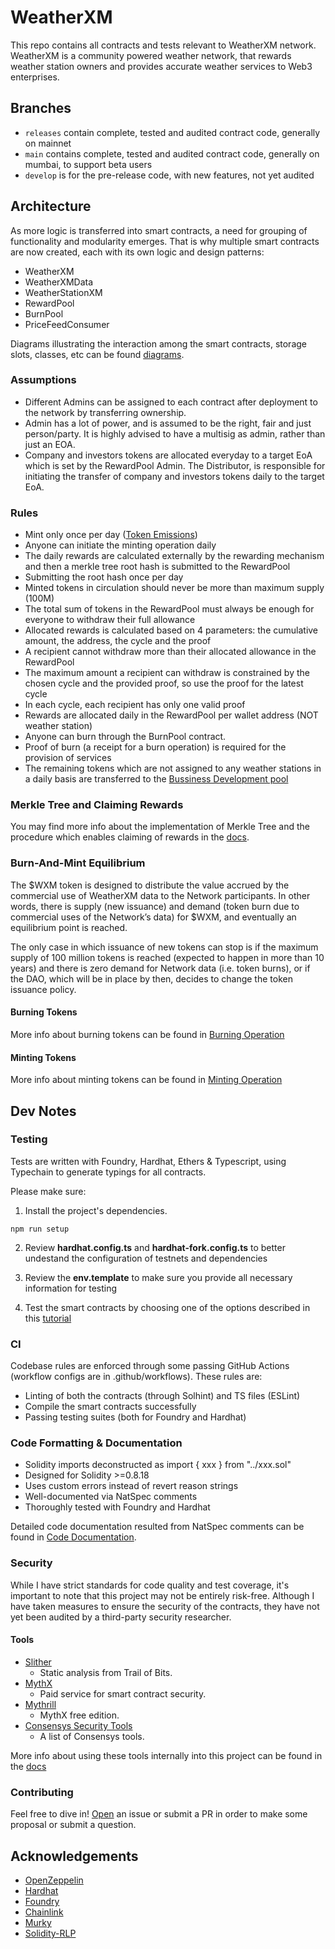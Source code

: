 # WeatherXM

This repo contains all contracts and tests relevant to WeatherXM network. WeatherXM is a community powered weather network, that rewards weather station owners and provides accurate weather services to Web3 enterprises.

## Branches
- `releases` contain complete, tested and audited contract code, generally on mainnet
- `main` contains complete, tested and audited contract code, generally on mumbai, to support beta users
- `develop` is for the pre-release code, with new features, not yet audited

## Architecture

As more logic is transferred into smart contracts, a need for grouping of functionality and modularity emerges. That is why multiple smart contracts are now created, each with its own logic and design patterns:

- WeatherXM
- WeatherXMData
- WeatherStationXM
- RewardPool
- BurnPool
- PriceFeedConsumer

Diagrams illustrating the interaction among the smart contracts, storage slots, classes, etc can be found [diagrams](./docs/diagrams).

### Assumptions

- Different Admins can be assigned to each contract after deployment to the network by transferring ownership.
- Admin has a lot of power, and is assumed to be the right, fair and just person/party. It is highly advised to have a multisig as admin, rather than just an EOA.
- Company and investors tokens are allocated everyday to a target EoA which is set by the RewardPool Admin. The Distributor, is responsible for initiating the transfer of company and investors tokens daily to the target EoA.

### Rules

- Mint only once per day ([Token Emissions](./docs/emissions.md))
- Anyone can initiate the minting operation daily
- The daily rewards are calculated externally by the rewarding mechanism and then a merkle tree root hash is submitted to the RewardPool
- Submitting the root hash once per day
- Minted tokens in circulation should never be more than maximum supply (100M)
- The total sum of tokens in the RewardPool must always be enough for everyone to withdraw their full allowance
- Allocated rewards is calculated based on 4 parameters: the cumulative amount, the address, the cycle and the proof
- A recipient cannot withdraw more than their allocated allowance in the RewardPool
- The maximum amount a recipient can withdraw is constrained by the chosen cycle and the provided proof, so use the proof for the latest cycle
- In each cycle, each recipient has only one valid proof
- Rewards are allocated daily in the RewardPool per wallet address (NOT weather station)
- Anyone can burn through the BurnPool contract.
- Proof of burn (a receipt for a burn operation) is required for the provision of services
- The remaining tokens which are not assigned to any weather stations in a daily basis are transferred to the [Bussiness Development pool](./docs/pools.md)

### Merkle Tree and Claiming Rewards

You may find more info about the implementation of Merkle Tree and the procedure which enables claiming of rewards in the [docs](./docs/merkle_tree.md).

### Burn-And-Mint Equilibrium

The $WXM token is designed to distribute the value accrued by the commercial use of WeatherXM data to the Network participants. In other words, there is supply (new issuance) and demand (token burn due to commercial uses of the Network’s data) for $WXM, and eventually an equilibrium point is reached.

The only case in which issuance of new tokens can stop is if the maximum supply of 100 million tokens is reached (expected to happen in more than 10 years) and there is zero demand for Network data (i.e. token burns), or if the DAO, which will be in place by then, decides to change the token issuance policy.

#### Burning Tokens

More info about burning tokens can be found in [Burning Operation](./docs/burning.md)

#### Minting Tokens

More info about minting tokens can be found in [Minting Operation](./docs/minting.md)


## Dev Notes

### Testing

Tests are written with Foundry, Hardhat, Ethers & Typescript, using Typechain to generate typings for all contracts.

Please make sure:

1. Install the project's dependencies.

```
npm run setup
```

2. Review **hardhat.config.ts** and **hardhat-fork.config.ts** to better undestand the configuration of testnets and dependencies

3. Review the **env.template** to make sure you provide all necessary information for testing

4. Test the smart contracts by choosing one of the options described in this [tutorial](./docs/testing.md)

### CI

Codebase rules are enforced through some passing GitHub Actions (workflow configs are in .github/workflows). These rules are:

- Linting of both the contracts (through Solhint) and TS files (ESLint)
- Compile the smart contracts successfully
- Passing testing suites (both for Foundry and Hardhat)

### Code Formatting & Documentation

- Solidity imports deconstructed as import { xxx } from "../xxx.sol"
- Designed for Solidity >=0.8.18
- Uses custom errors instead of revert reason strings
- Well-documented via NatSpec comments
- Thoroughly tested with Foundry and Hardhat

Detailed code documentation resulted from NatSpec comments can be found in [Code Documentation](./docs/index.md).

### Security

While I have strict standards for code quality and test coverage, it's important to note that this project may not be entirely risk-free. Although I have taken measures to ensure the security of the contracts, they have not yet been audited by a third-party security researcher.

#### Tools

- [Slither](https://github.com/crytic/slither)
  - Static analysis from Trail of Bits.
- [MythX](https://mythx.io/)
  - Paid service for smart contract security.
- [Mythrill](https://github.com/ConsenSys/mythril)
  - MythX free edition.
- [Consensys Security Tools](https://consensys.net/diligence/tools/)
  - A list of Consensys tools.

More info about using these tools internally into this project can be found in the [docs](./docs/testing.md)

### Contributing

Feel free to dive in! [Open](https://github.com/WeatherXM/smart-contracts/issues/new) an issue or submit a PR in order to make some proposal or submit a question.

## Acknowledgements

- [OpenZeppelin](https://github.com/OpenZeppelin/openzeppelin-contracts)
- [Hardhat](https://github.com/NomicFoundation/hardhat)
- [Foundry](https://github.com/foundry-rs/foundry)
- [Chainlink](https://github.com/smartcontractkit/chainlink)
- [Murky](https://github.com/dmfxyz/murky)
- [Solidity-RLP](https://github.com/hamdiallam/Solidity-RLP)
